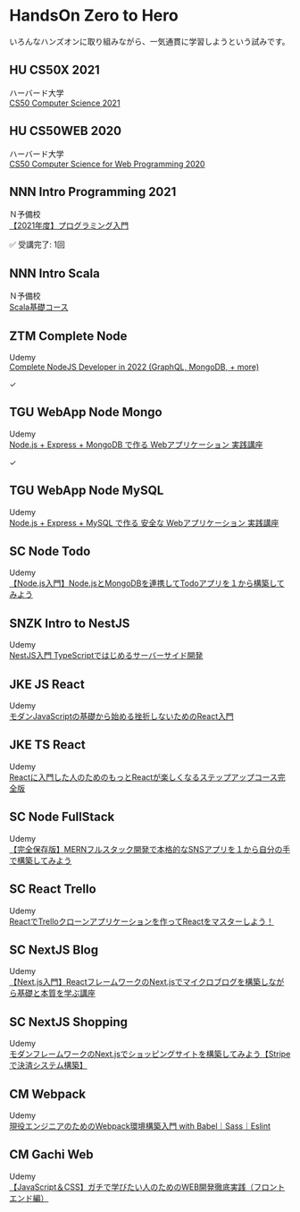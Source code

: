 # HandsOn Zero to Hero

いろんなハンズオンに取り組みながら、一気通貫に学習しようという試みです。  


## HU CS50X 2021

ハーバード大学  
[CS50 Computer Science 2021](./HU_CS50X_2021/)  


## HU CS50WEB 2020

ハーバード大学  
[CS50 Computer Science for Web Programming 2020](./HU_CS50WEB_2020/)  


## NNN Intro Programming 2021

Ｎ予備校  
[【2021年度】プログラミング入門](./Intro_Programming_2021/)  

✅ 受講完了: 1回  


## NNN Intro Scala

Ｎ予備校  
[Scala基礎コース](./NNN_Intro_Scala/)  


## ZTM Complete Node

Udemy  
[Complete NodeJS Developer in 2022 (GraphQL, MongoDB, + more)](./ZTM_Comp_Node/)  

✓  


## TGU WebApp Node Mongo

Udemy  
[Node.js + Express + MongoDB で作る Webアプリケーション 実践講座](./TGU_WebApp_Node_Mongo/)  

✓  


## TGU WebApp Node MySQL

Udemy  
[Node.js + Express + MySQL で作る 安全な Webアプリケーション 実践講座](./TGU_WebApp_Node_MySQL/)  


## SC Node Todo

Udemy  
[【Node.js入門】Node.jsとMongoDBを連携してTodoアプリを１から構築してみよう](./SC_Node_Todo/)  


## SNZK Intro to NestJS

Udemy  
[NestJS入門 TypeScriptではじめるサーバーサイド開発](./SNZK_Intro_to_NestJS/)  


## JKE JS React

Udemy  
[モダンJavaScriptの基礎から始める挫折しないためのReact入門](./JKE_JS_React/)  


## JKE TS React

Udemy  
[Reactに入門した人のためのもっとReactが楽しくなるステップアップコース完全版](./JKE_TS_React/)  


## SC Node FullStack

Udemy  
[【完全保存版】MERNフルスタック開発で本格的なSNSアプリを１から自分の手で構築してみよう](./SC_Node_FullStack/)  


## SC React Trello

Udemy  
[ReactでTrelloクローンアプリケーションを作ってReactをマスターしよう！](./SC_React_Trello/)  


## SC NextJS Blog

Udemy  
[【Next.js入門】ReactフレームワークのNext.jsでマイクロブログを構築しながら基礎と本質を学ぶ講座](./SC_NextJS_Blog/)  


## SC NextJS Shopping

Udemy  
[モダンフレームワークのNext.jsでショッピングサイトを構築してみよう【Stripeで決済システム構築】](./SC_NextJS_Shopping/)  


## CM Webpack

Udemy  
[現役エンジニアのためのWebpack環境構築入門 with Babel｜Sass｜Eslint](./CM_Webpack/)  


## CM Gachi Web

Udemy  
[【JavaScript＆CSS】ガチで学びたい人のためのWEB開発徹底実践（フロントエンド編）](./CM_Gachi_Web/)  

